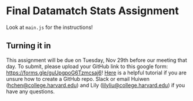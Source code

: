 # Final Datamatch Stats Assignment

Look at `main.js` for the instructions!

## Turning it in

This assignment will be due on Tuesday, Nov 29th before our meeting that day. To submit, please upload your GitHub link to this google form: https://forms.gle/guUpgpoG6Tzmcsaj6! [Here](https://drive.google.com/file/d/1qOdgmCk6318Syq7aGwfCVKUEJUzfq05L/view?usp=share_link) is a helpful tutorial if you are unsure how to create a GitHub repo.
Slack or email Huiwen (hchen@college.harvard.edu) and Lily (lilyliu@college.harvard.edu) if you have any questions. 
